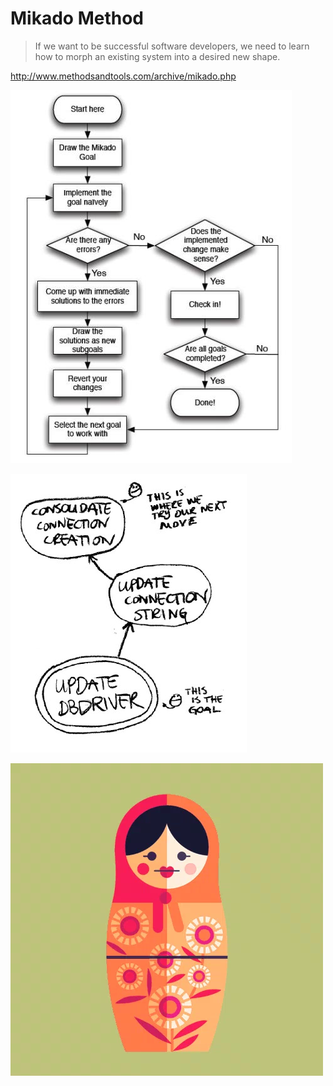 
# Mikado Method

> If we want to be successful software developers, we need to learn how to morph an existing system into a desired new shape.

http://www.methodsandtools.com/archive/mikado.php <!-- .element: style="font-size: .6em;" target="_blank" -->


![Mikado Method Flow Chart](/images/refactoring/mikadomethod-flowchart.jpg)


![Mikado Method In Practice](/images/refactoring/mikado-drawing.jpg)


<!-- .slide: data-background="#bec37b" -->
![](images/nesting-dolls.webp)

